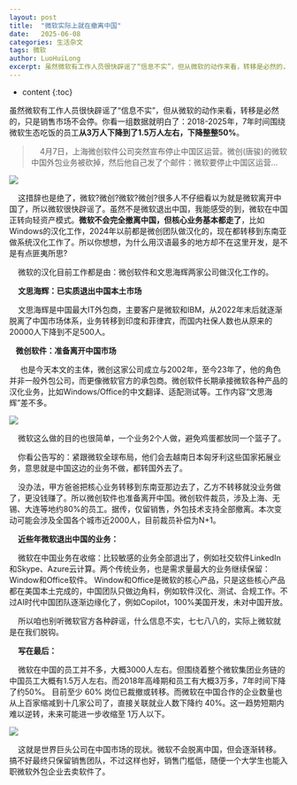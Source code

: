 ```yaml
---
layout: post
title:  "微软实际上就在撤离中国"
date:   2025-06-08
categories: 生活杂文
tags: 微软
author: LuoHuiLong
excerpt: 虽然微软有工作人员很快辟谣了“信息不实”，但从微软的动作来看，转移是必然的，只是销售市场不会停。你看一组数据就明白了：2018-2025年，7年时间围绕微软生态吃饭的员工从3万人下降到了1.5万人左右，下降整整50%。
---
```


* content
{:toc}

虽然微软有工作人员很快辟谣了“信息不实”，但从微软的动作来看，转移是必然的，只是销售市场不会停。你看一组数据就明白了：2018-2025年，7年时间围绕微软生态吃饭的员工**从3万人下降到了1.5万人左右，下降整整50%**。

>     4月7日，上海微创软件公司突然宣布停止中国区运营。微创(唐骏)的微软中国外包业务被砍掉，然后他自己发了个邮件：微软要停止中国区运营…

![](https://images.lusongsong.com/zb_users/upload/2025/04/202504084708_413.jpg)

    这措辞也是绝了，微软?微创?微软?微创?很多人不仔细看以为就是微软离开中国了，所以微软很快辟谣了。虽然不是微软退出中国，我能感受的到，微软在中国正转向轻资产模式。**微软不会完全撤离中国，但核心业务基本都走了**，比如Windows的汉化工作，2024年以前都是微创团队做汉化的，现在都转移到东南亚做系统汉化工作了。所以你想想，为什么用汉语最多的地方却不在这里开发，是不是有点匪夷所思?

    微软的汉化目前工作都是由：微创软件和文思海辉两家公司做汉化工作的。

    **文思海辉：已实质退出中国本土市场**

    文思海辉是中国最大IT外包商，主要客户是微软和IBM，从2022年末后就逐渐脱离了中国市场体系，业务转移到印度和菲律宾，而国内社保人数也从原来的20000人下降到不足500人。

   **微创软件：准备离开中国市场**

     也是今天本文的主体，微创这家公司成立与2002年，至今23年了，他的角色并非一般外包公司，而更像微软官方的承包商。微创软件长期承接微软各种产品的汉化业务，比如Windows/Office的中文翻译、适配测试等。工作内容“文思海辉”差不多。

![](https://images.lusongsong.com/zb_users/upload/2025/04/202504083444_328.png)

    微软这么做的目的也很简单，一个业务2个人做，避免鸡蛋都放同一个篮子了。

    你看公告写的：紧跟微软全球布局，他们会去越南日本匈牙利这些国家拓展业务，意思就是中国这边的业务不做，都转国外去了。

    没办法，甲方爸爸把核心业务转移到东南亚那边去了，乙方不转移就没业务做了，更没钱赚了。所以微创软件也准备离开中国。微创软件裁员，涉及上海、无锡、大连等地约80%的员工。据传，仅留销售，外包技术支持全部撤离。本次变动可能会涉及全国各个城市近2000人，目前裁员补偿为N+1。

    **近些年微软退出中国的业务：**

    微软在中国业务在收缩：比较敏感的业务全部退出了，例如社交软件LinkedIn和Skype、Azure云计算。两个传统业务，也是需求量最大的业务继续保留：Window和Office软件。 Window和Office是微软的核心产品，只是这些核心产品都在美国本土完成的，中国团队只做边角料，例如软件汉化、测试、合规工作。不过AI时代中国团队逐渐边缘化了，例如Copilot，100%美国开发，未对中国开放。

    所以咱也别听微软官方各种辟谣，什么信息不实，七七八八的，实际上微软就是在我们脱钩。

    **写在最后：**

    微软在中国的员工并不多，大概3000人左右。但围绕着整个微软集团业务链的中国员工大概有1.5万人左右。而2018年高峰期和员工有大概3万多，7年时间下降了约50%。 目前至少 60% 岗位已裁撤或转移。而微软在中国合作的企业数量也从上百家缩减到十几家公司了，直接关联就业人数下降约 40%。这一趋势短期内难以逆转，未来可能进一步收缩至 1万人以下。

![](https://images.lusongsong.com/zb_users/upload/2025/04/202504083321_644.png)

    这就是世界巨头公司在中国市场的现状。微软不会脱离中国，但会逐渐转移。搞不好最终只保留销售团队，不过这样也好，销售门槛低，随便一个大学生也能入职微软外包企业去卖软件了。